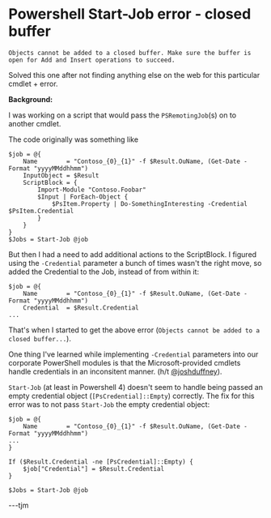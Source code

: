 # Powershell Start-Job error - closed buffer

```Objects cannot be added to a closed buffer. Make sure the buffer is open for Add and Insert operations to succeed.```

Solved this one after not finding anything else on the web for this particular cmdlet + error.

**Background:**

I was working on a script that would pass the `PSRemotingJob`(s) on to another cmdlet.

The code originally was something like

```posh
$job = @{
    Name        = "Contoso_{0}_{1}" -f $Result.OuName, (Get-Date -Format "yyyyMMddhhmm")
    InputObject = $Result
    ScriptBlock = {
        Import-Module "Contoso.Foobar"
        $Input | ForEach-Object {
            $PsItem.Property | Do-SomethingInteresting -Credential $PsItem.Credential
        }
    }
}
$Jobs = Start-Job @job
```

But then I had a need to add additional actions to the ScriptBlock. I figured using the `-Credential` parameter a bunch of times wasn't the right move, so added the Credential to the Job, instead of from within it:

```posh
$job = @{
    Name        = "Contoso_{0}_{1}" -f $Result.OuName, (Get-Date -Format "yyyyMMddhhmm")
    Credential  = $Result.Credential
...
```

That's when I started to get the above error (`Objects cannot be added to a closed buffer...`).

One thing I've learned while implementing `-Credential` parameters into our corporate PowerShell modules is that the Microsoft-provided cmdlets handle credentials in an inconsitent manner. (h/t [@joshduffney](http://duffney.io/AddCredentialsToPowerShellFunctions)).

`Start-Job` (at least in Powershell 4) doesn't seem to handle being passed an empty credential object (`[PsCredential]::Empty`) correctly. The fix for this error was to not pass `Start-Job` the empty credential object:

```posh
$job = @{
    Name        = "Contoso_{0}_{1}" -f $Result.OuName, (Get-Date -Format "yyyyMMddhhmm")
...
}

If ($Result.Credential -ne [PsCredential]::Empty) {
    $job["Credential"] = $Result.Credential
}

$Jobs = Start-Job @job
```

---tjm